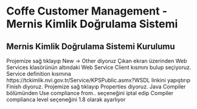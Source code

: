 # Coffe Customer Management - Mernis Kimlik Doğrulama Sistemi 


## Mernis Kimlik Doğrulama Sistemi Kurulumu

 <td>Projemize sağ tıklayıp New -> Other diyoruz
 <td>Çıkan ekran üzerinden Web Services klasörünün altındaki Web Service Client kısmını bulup seçiyoruz.
 <td>Service definition kısmına https://tckimlik.nvi.gov.tr/Service/KPSPublic.asmx?WSDL linkini yapıştırıp Finish diyoruz.
 <td>Projemize sağ tıklayıp Properties diyoruz.
 <td>Java Compiler bölümünden Use compliance from.. seçeneğini iptal edip Compiler complianca level seçeneğini 1.8 olarak ayarlıyor
  
 
 
 
